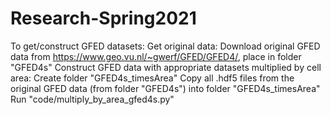 # Research-Spring2021


To get/construct GFED datasets:
  Get original data:
    Download original GFED data from https://www.geo.vu.nl/~gwerf/GFED/GFED4/, place in folder "GFED4s"
  Construct GFED data with appropriate datasets multiplied by cell area:
    Create folder "GFED4s_timesArea"
    Copy all .hdf5 files from the original GFED data (from folder "GFED4s") into folder "GFED4s_timesArea"
    Run "code/multiply_by_area_gfed4s.py"